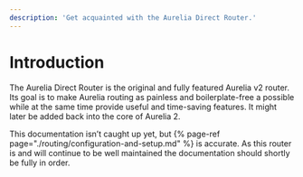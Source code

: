 ```yaml
---
description: 'Get acquainted with the Aurelia Direct Router.'
---
```


# Introduction

The Aurelia Direct Router is the original and fully featured Aurelia v2 router. Its goal is to make Aurelia routing as painless and boilerplate-free a possible while at the same time provide useful and time-saving features. It might later be added back into the core of Aurelia 2.

This documentation isn’t caught up yet, but {% page-ref page="./routing/configuration-and-setup.md" %} is accurate. As this router is and will continue to be well maintained the documentation should shortly be fully in order.
